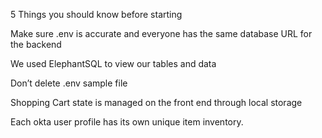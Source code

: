 5 Things you should know before starting

Make sure .env is accurate and everyone has the same database URL for the backend 

We used ElephantSQL to view our tables and data 

Don’t delete .env sample file 

Shopping Cart state is managed on the front end through local storage

 Each okta user profile has its own unique item inventory.

